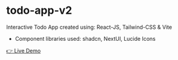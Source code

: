 # todo-app-v2

Interactive Todo App created using: React-JS, Tailwind-CSS & Vite

- Component libraries used: shadcn, NextUI, Lucide Icons

[👉 Live Demo](#)
